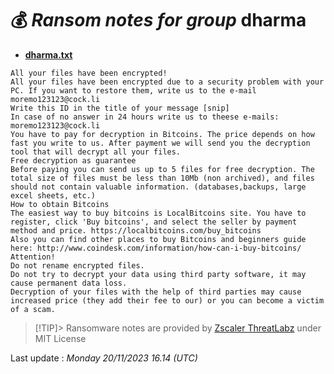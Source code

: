 # 💰 _Ransom notes for group_ dharma
* **[dharma.txt](https://ransomware.live/ransomware_notes/dharma/dharma.txt)**

```
All your files have been encrypted!
All your files have been encrypted due to a security problem with your PC. If you want to restore them, write us to the e-mail moremo123123@cock.li
Write this ID in the title of your message [snip]
In case of no answer in 24 hours write us to theese e-mails: moremo123123@cock.li
You have to pay for decryption in Bitcoins. The price depends on how fast you write to us. After payment we will send you the decryption tool that will decrypt all your files.
Free decryption as guarantee
Before paying you can send us up to 5 files for free decryption. The total size of files must be less than 10Mb (non archived), and files should not contain valuable information. (databases,backups, large excel sheets, etc.)
How to obtain Bitcoins
The easiest way to buy bitcoins is LocalBitcoins site. You have to register, click 'Buy bitcoins', and select the seller by payment method and price. https://localbitcoins.com/buy_bitcoins
Also you can find other places to buy Bitcoins and beginners guide here: http://www.coindesk.com/information/how-can-i-buy-bitcoins/
Attention!
Do not rename encrypted files.
Do not try to decrypt your data using third party software, it may cause permanent data loss.
Decryption of your files with the help of third parties may cause increased price (they add their fee to our) or you can become a victim of a scam.

```


> [!TIP]> Ransomware notes are provided by [Zscaler ThreatLabz](https://github.com/threatlabz/ransomware_notes) under MIT License
> 




Last update : _Monday 20/11/2023 16.14 (UTC)_

